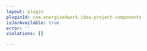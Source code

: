 ```yaml
---
layout: plugin
pluginId: com.energizedwork.idea-project-components
isJarAvailable: true
error: ''
violations: []

---
```

